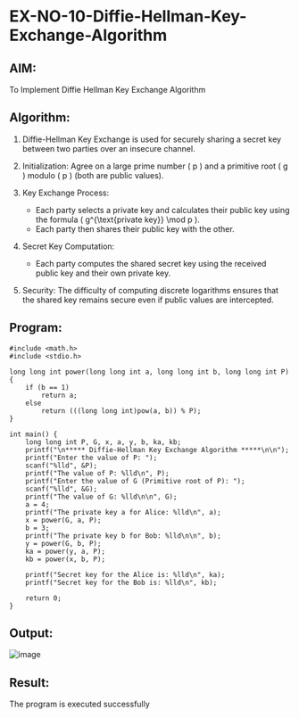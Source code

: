# EX-NO-10-Diffie-Hellman-Key-Exchange-Algorithm

## AIM:
To Implement Diffie Hellman Key Exchange Algorithm 

## Algorithm:

1. Diffie-Hellman Key Exchange is used for securely sharing a secret key between two parties over an insecure channel.

2. Initialization: Agree on a large prime number \( p \) and a primitive root \( g \) modulo \( p \) (both are public values).

3. Key Exchange Process: 
   - Each party selects a private key and calculates their public key using the formula \( g^{\text{private key}} \mod p \).
   - Each party then shares their public key with the other.

4. Secret Key Computation: 
   - Each party computes the shared secret key using the received public key and their own private key.

5. Security: The difficulty of computing discrete logarithms ensures that the shared key remains secure even if public values are intercepted.

## Program:
```
#include <math.h>
#include <stdio.h>

long long int power(long long int a, long long int b, long long int P) {
    if (b == 1)
        return a;
    else
        return (((long long int)pow(a, b)) % P);
}

int main() {
    long long int P, G, x, a, y, b, ka, kb;
    printf("\n***** Diffie-Hellman Key Exchange Algorithm *****\n\n");
    printf("Enter the value of P: ");
    scanf("%lld", &P);
    printf("The value of P: %lld\n", P);
    printf("Enter the value of G (Primitive root of P): ");
    scanf("%lld", &G); 
    printf("The value of G: %lld\n\n", G);
    a = 4;
    printf("The private key a for Alice: %lld\n", a);
    x = power(G, a, P); 
    b = 3; 
    printf("The private key b for Bob: %lld\n\n", b);
    y = power(G, b, P);
    ka = power(y, a, P); 
    kb = power(x, b, P); 

    printf("Secret key for the Alice is: %lld\n", ka);
    printf("Secret key for the Bob is: %lld\n", kb);

    return 0;
}
```



## Output:
![image](https://github.com/user-attachments/assets/aa7713ad-c909-4bcb-ae6d-e38b94cea0ef)


## Result:
  The program is executed successfully

